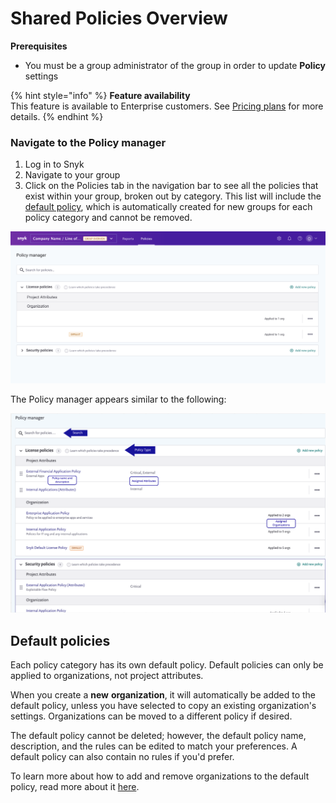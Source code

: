 # Shared Policies Overview

**Prerequisites**

* You must be a group administrator of the group in order to update **Policy** settings

{% hint style="info" %}
**Feature availability**  
This feature is available to Enterprise customers. See [Pricing plans](https://snyk.io/plans/) for more details.
{% endhint %}

### Navigate to the Policy manager

1. Log in to Snyk 
2. Navigate to your group
3. Click on the Policies tab in the navigation bar to see all the policies that exist within your group, broken out by category. This list will include the [default policy](shared-policies-overview.md), which is automatically created for new groups for each policy category and cannot be removed.

![](../../.gitbook/assets/screen_shot_2021-08-11_at_2.15.48_pm.png)


The Policy manager appears similar to the following:

![Screenshot\_2021-03-26\_at\_11.04.50\_am.png](../../.gitbook/assets/screenshot_2021-03-26_at_11.04.50_am.png)


## Default policies <a id="h_01F2R7AA82B5249CFE8KPG4J7N"></a>

Each policy category has its own default policy. Default policies can only be applied to organizations, not project attributes.

When you create a **new** **organization**, it will automatically be added to the default policy, unless you have selected to copy an existing organization's settings. Organizations can be moved to a different policy if desired.

The default policy cannot be deleted; however, the default policy name, description, and the rules can be edited to match your preferences. A default policy can also contain no rules if you'd prefer.

To learn more about how to add and remove organizations to the default policy, read more about it [here](https://support.snyk.io/hc/en-us/articles/360007590198).

